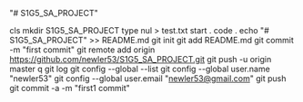 "# S1G5_SA_PROJECT" 

cls
mkdir S1G5_SA_PROJECT
type nul > test.txt
start .
code .
echo "# S1G5_SA_PROJECT" >> README.md
git init
git add README.md
git commit -m "first commit"
git remote add origin https://github.com/newler53/S1G5_SA_PROJECT.git
git push -u origin master
q
git log
git config --global --list
git config --global user.name "newler53"
git config --global user.email "newler53@gmail.com"
git push
git commit -a -m "first1 commit"